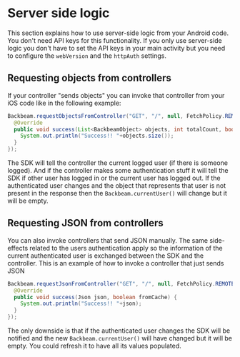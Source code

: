 # Server side logic

This section explains how to use server-side logic from your Android code. You don't need API keys for this functionality. If you only use server-side logic you don't have to set the API keys in your main activity but you need to configure the `webVersion` and the `httpAuth` settings.

## Requesting objects from controllers

If your controller "sends objects" you can invoke that controller from your iOS code like in the following example:

```java
Backbeam.requestObjectsFromController("GET", "/", null, FetchPolicy.REMOTE_ONLY, new FetchCallback() {
  @Override
  public void success(List<BackbeamObject> objects, int totalCount, boolean fromCache) {
    System.out.println("Success!! "+objects.size());
  }
});
```

The SDK will tell the controller the current logged user (if there is someone logged). And if the controller makes some authentication stuff it will tell the SDK if other user has logged in or the current user has logged out. If the authenticated user changes and the object that represents that user is not present in the response then the `Backbeam.currentUser()` will change but it will be empty.

## Requesting JSON from controllers

You can also invoke controllers that send JSON manually. The same side-effects related to the users authentication apply so the information of the current authenticated user is exchanged between the SDK and the controller. This is an example of how to invoke a controller that just sends JSON

```java
Backbeam.requestJsonFromController("GET", "/", null, FetchPolicy.REMOTE_ONLY, new RequestCallback() {
  @Override
  public void success(Json json, boolean fromCache) {
    System.out.println("Success!! "+json);
  }
});
```

The only downside is that if the authenticated user changes the SDK will be notified and the new `Backbeam.currentUser()` will have changed but it will be empty. You could refresh it to have all its values populated.
